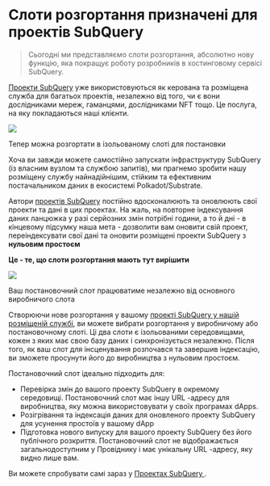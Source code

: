 # Слоти розгортання призначені для проектів SubQuery

> Сьогодні ми представляємо слоти розгортання, абсолютно нову функцію, яка покращує роботу розробників в хостинговому сервісі SubQuery.

[Проекти SubQuery](https://project.subquery.network/) уже використовуються як керована та розміщена служба для багатьох проектів, незалежно від того, чи є вони дослідниками мереж, гаманцями, дослідниками NFT тощо. Це послуга, на яку покладаються наші клієнти.

![](https://miro.medium.com/max/1400/0*PugDgh6weZspRIO2)

Тепер можна розгортати в ізольованому слоті для постановки

Хоча ви завжди можете самостійно запускати інфраструктуру SubQuery (із власним вузлом та службою запитів), ми прагнемо зробити нашу розміщену службу найнадійнішим, стійким та ефективним постачальником даних в екосистемі Polkadot/Substrate.

Автори [проектів SubQuery](https://project.subquery.network/) постійно вдосконалюють та оновлюють свої проекти та дані в цих проектах. На жаль, на повторне індексування даних ланцюжка у разі серйозних змін потрібні години, а то й дні - в кінцевому підсумку наша мета - дозволити вам оновити свій проект, переіндексувати свої дані та оновити розміщені проекти SubQuery з **нульовим простоєм**

**Це - те, що слоти розгортання мають тут вирішити**

![](https://miro.medium.com/max/1400/0*vQ33aqhn1eVllo5t)

Ваш постановочний слот працюватиме незалежно від основного виробничого слота

Створюючи нове розгортання у вашому [проекті SubQuery у нашій розміщеній службі](https://project.subquery.network/), ви можете вибрати розгортання у виробничому або постановочному слоті. Ці два слоти є ізольованими середовищами, кожен з яких має свою базу даних і синхронізується незалежно. Після того, як ваш слот для інсценування розпочався та завершив індексацію, ви зможете просунути його до виробництва з нульовим простоєм.

Постановочний слот ідеально підходить для:

-   Перевірка змін до вашого проекту SubQuery в окремому середовищі. Постановочний слот має іншу URL -адресу для виробництва, яку можна використовувати у своїх програмах dApps.
-   Розігрівання та індексація даних для оновленого проекту SubQuery для усунення простоїв у вашому dApp
-   Підготовка нового випуску для вашого проекту SubQuery без його публічного розкриття. Постановочний слот не відображається загальнодоступним у Провіднику і має унікальну URL -адресу, яку видно лише вам.

Ви можете спробувати самі зараз у [Проектах SubQuery ](https://project.subquery.network/).